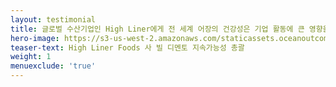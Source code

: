 ```yaml
---
layout: testimonial
title: 글로벌 수산기업인 High Liner에게 전 세계 어장의 건강성은 기업 활동에 큰 영향을 끼칩니다. 오션아웃컴즈의 협력을 통해, High Liner는 지역 수산물 공급자, 어민과 함께 실질적인 어업개선을 위한 자사 전략을 수립하였습니다.
hero-image: https://s3-us-west-2.amazonaws.com/staticassets.oceanoutcomes.org/embedded+photos/testimonials/high-liner-testimonial.png
teaser-text: High Liner Foods 사 빌 디멘토 지속가능성 총괄
weight: 1
menuexclude: 'true'
---
```

